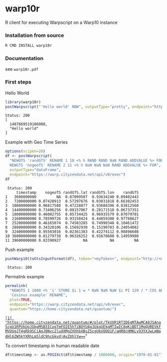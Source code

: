 # warp10r #

R client for executing Warpscript on a Warp10 instance

### Installation from source ###

```bash
R CMD INSTALL warp10r
```

### Documentation ###

see `warp10r.pdf`


### First steps ###

Hello World

```R
library(warp10r)
postWarpscript("'Hello world' NOW", outputType="pretty", endpoint="https://warp.cityzendata.net/api/v0/exec")
```

```out
Status: 200
[
  1487669519106000,
  "Hello world"
]
```

Example with Geo Time Series

```R
options(scipen=20)
df <- postWarpscript(
  "NEWGTS 'randGTS' RENAME 1 10 <% h RAND RAND NaN RAND ADDVALUE %> FOR
  NEWGTS 'nogeoTS' RENAME 2 11 <% h NaN NaN NaN RAND ADDVALUE %> FOR",
  outputType="dataFrame",
  endpoint="https://warp.cityzendata.net/api/v0/exec")
df
```

```out
 Status: 200
     timestamp    nogeoTS randGTS.lat randGTS.lon    randGTS
1   3600000000         NA  0.87099507  0.93634240 0.09402443
2   7200000000 0.07420913  0.57297676  0.03031818 0.66382453
3  10800000000 0.96817580  0.47228877  0.93688396 0.83812560
4  14400000000 0.73406256  0.08157067  0.28171510 0.06737351
5  18000000000 0.46082755  0.05734425  0.96935579 0.87079701
6  21600000000 0.78599726  0.93150424  0.44859300 0.97788627
7  25200000000 0.46165074  0.74583285  0.74990348 0.10461472
8  28800000000 0.34320106  0.15692930  0.15190783 0.24054082
9  32400000000 0.95503016  0.02361383  0.42274112 0.98896688
10 36000000000 0.01279738  0.96326252  0.91678608 0.14959980
11 39600000000 0.83390927          NA          NA         NA
```

Push example

```R
pushWarp10(toGtsInputFormat(df), token="<myToken>", endpoint="http://<myEndpoint>/api/v0/update")
```

```out
 Status: 200
```

Permalink example

```R
permalink(
  "NEWGTS 1 1000 <% 'i' STORE $i 1 w * NaN NaN NaN $i PI 120 / * COS ADDVALUE %> FOR
  'Cosinus example' RENAME",
  plot=TRUE,
  endpoint="https://warp.cityzendata.net/api/v0/exec",
  quantum="https://home.cityzendata.net/quantum/")
```

[`[1] "https://home.cityzendata.net/quantum/#/plot/TkVXR1RTIDEgMTAwMCA8JSAnaScgU1RPUkUgJGkgMSB3ICogTmFOIE5hTiBOYU4gJGkgUEkgMTIwIC8gKiBDT1MgQUREVkFMVUUgJT4gRk9SCiAgJ0Nvc2ludXMgZXhhbXBsZScgUkVOQU1F/aHR0cHM6Ly93YXJwLmNpdHl6ZW5kYXRhLm5ldC9hcGkvdjAvZXhlYw==`](https://home.cityzendata.net/quantum/#/plot/TkVXR1RTIDEgMTAwMCA8JSAnaScgU1RPUkUgJGkgMSB3ICogTmFOIE5hTiBOYU4gJGkgUEkgMTIwIC8gKiBDT1MgQUREVkFMVUUgJT4gRk9SCiAgJ0Nvc2ludXMgZXhhbXBsZScgUkVOQU1F/aHR0cHM6Ly93YXJwLmNpdHl6ZW5kYXRhLm5ldC9hcGkvdjAvZXhlYw==)"

To convert timestamp in human readable date

```R
df$timestamp <- as.POSIXct(df$timestamp / 1000000, origin="1970-01-01")
```
